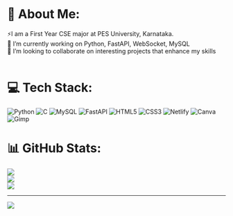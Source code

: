 # 💫 About Me:
⚡I am a First Year CSE major at PES University, Karnataka.<br>🔭 I’m currently working on Python, FastAPI, WebSocket, MySQL<br>👯 I’m looking to collaborate on interesting projects that enhance my skills<br><br> 


# 💻 Tech Stack:
 ![Python](https://img.shields.io/badge/python-3670A0?style=flat&logo=python&logoColor=ffdd54) ![C](https://img.shields.io/badge/c-%2300599C.svg?style=flat&logo=c&logoColor=white) ![MySQL](https://img.shields.io/badge/mysql-4479A1.svg?style=flat&logo=mysql&logoColor=white) ![FastAPI](https://img.shields.io/badge/FastAPI-005571?style=flat&logo=fastapi) ![HTML5](https://img.shields.io/badge/html5-%23E34F26.svg?style=flat&logo=html5&logoColor=white) ![CSS3](https://img.shields.io/badge/css3-%231572B6.svg?style=flat&logo=css3&logoColor=white) ![Netlify](https://img.shields.io/badge/netlify-%23000000.svg?style=flat&logo=netlify&logoColor=#00C7B7) ![Canva](https://img.shields.io/badge/Canva-%2300C4CC.svg?style=flat&logo=Canva&logoColor=white) ![Gimp](https://img.shields.io/badge/Gimp-657D8B?style=flat&logo=gimp&logoColor=FFFFFF) 
# 📊 GitHub Stats:
![](https://github-readme-stats.vercel.app/api?username=aag-1&theme=shadow_blue&hide_border=true&include_all_commits=false&count_private=false)<br/>
![](https://github-readme-streak-stats.herokuapp.com/?user=aag-1&theme=shadow_blue&hide_border=true)<br/>
![](https://github-readme-stats.vercel.app/api/top-langs/?username=aag-1&theme=shadow_blue&hide_border=true&include_all_commits=false&count_private=false&layout=compact)

---
[![](https://visitcount.itsvg.in/api?id=aag-1&icon=0&color=0)](https://visitcount.itsvg.in)

